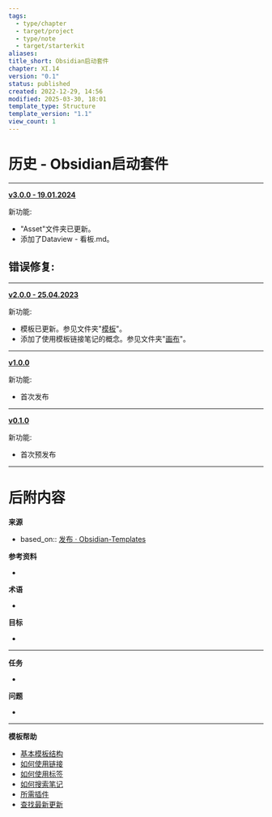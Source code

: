 ```yaml
---
tags:
  - type/chapter
  - target/project
  - type/note
  - target/starterkit
aliases: 
title_short: Obsidian启动套件
chapter: XI.14
version: "0.1"
status: published
created: 2022-12-29, 14:56
modified: 2025-03-30, 18:01
template_type: Structure
template_version: "1.1"
view_count: 1
---
```


# 历史 - Obsidian启动套件

***
**[v3.0.0 - 19.01.2024](https://github.com/groepl/Obsidian-Zettelkasten-Starter-Kit/releases/tag/v3.0.0)**

新功能:
- "Asset"文件夹已更新。
- 添加了Dataview - 看板.md。

错误修复:
- 

***
**[v2.0.0 - 25.04.2023](https://github.com/groepl/Obsidian-Zettelkasten-Starter-Kit/releases/tag/v2.0.0)**

新功能:
- 模板已更新。参见文件夹"[模板](https://github.com/groepl/Obsidian-Zettelkasten-Starter-Kit/tree/main/Starter-Kit/Templates)"。
- 添加了使用模板链接笔记的概念。参见文件夹"[画布](https://github.com/groepl/Obsidian-Zettelkasten-Starter-Kit/tree/main/Starter-Kit/Canvases)"。


***
**[v1.0.0](https://github.com/groepl/Obsidian-Zettelkasten-Starter-Kit/releases/tag/v1.0.0)**

新功能:
- 首次发布

***
**[v0.1.0](https://github.com/groepl/Obsidian-Zettelkasten-Starter-Kit/releases/tag/0.1.0)**

新功能:
- 首次预发布

---
# 后附内容
**来源**
<!-- 始终保留指向来源的链接- --> 
- based_on:: [发布 · Obsidian-Templates](https://github.com/groepl/Obsidian-Templates/releases)

**参考资料**
<!-- 指向内容中未引用页面的链接。 -->
- 

**术语**
<!-- 指向定义页面的链接。 -->
- 

**目标**
<!-- 指向项目笔记或外部发布内容的链接。 -->
- 

---
**任务**
<!-- 这个笔记还需要做什么？ --> 
- 

**问题**
<!-- 您还需要考虑什么？ --> 
- 

---
**模板帮助**
<!-- 指向GitHub上外部帮助页面的链接。 -->
- [基本模板结构](https://github.com/groepl/Obsidian-Templates#basic-template-structure)
- [如何使用链接](https://github.com/groepl/Obsidian-Templates#how-to-use-links)
- [如何使用标签](https://github.com/groepl/Obsidian-Templates#how-to-use-tags)
- [如何搜索笔记](https://github.com/groepl/Obsidian-Templates#how-to-search-notes)
- [所需插件](https://github.com/groepl/Obsidian-Templates#obsidian-plugins-needed)
- [查找最新更新](https://github.com/groepl/Obsidian-Templates)












